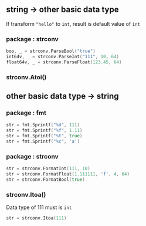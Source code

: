 ##  string    ->    other basic data type
If transform `"hello"` to `int`, result is default value of `int` 

###   package : strconv 
```go
boo, _ = strconv.ParseBool("true")
int64v, _ = strconv.ParseInt("111", 10, 64)
float64v, _ = strconv.ParseFloat(123.45, 64)
```
###   strconv.Atoi() 



##  other basic data type    ->    string
###   package : fmt
```go
str = fmt.Sprintf("%d", 111)
str = fmt.Sprintf("%f", 1.11)
str = fmt.Sprintf("%t", true)
str = fmt.Sprintf("%c", 'a')
```

###   package : strconv
```go
str = strconv.FormatInt(111, 10)
str = strconv.FormatFloat(1.111111, 'f', 4, 64)
str = strconv.FormatBool(true)
```

###   strconv.Itoa()
Data type of 111 must is `int` 
```go
str = strconv.Itoa(111)
```
